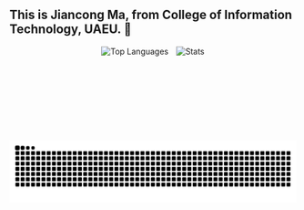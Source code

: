 ## This is Jiancong Ma, from College of Information Technology, UAEU. 👋
<p align="center">
  <img src="https://github-readme-stats.vercel.app/api/top-langs/?username=mjc030225&layout=compact" 
       alt="Top Languages" height="150" style="display: inline-block; margin-right: 10px;" />
  <img src="https://github-readme-stats.vercel.app/api?username=mjc030225&show_icons=true&include_all_commits=true&count_private=true" 
       alt="Stats" height="150" style="display: inline-block;" />
</p>

<picture>
  <source media="(prefers-color-scheme: dark)" srcset="https://raw.githubusercontent.com/mjc030225/mjc030225/output/github-contribution-grid-snake-dark.svg">
  <!-- <source media="(prefers-color-scheme: light)" srcset="https://raw.githubusercontent.com/mjc030225/mjc030225/output/github-contribution-grid-snake.svg"> -->
  <img alt="github contribution grid snake animation" src="https://raw.githubusercontent.com/mjc030225/mjc030225/output/github-contribution-grid-snake.svg">
</picture>

